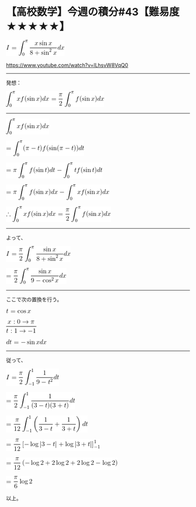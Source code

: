 # 【高校数学】今週の積分#43【難易度★★★★★】

<!--
![](https://latex.codecogs.com/gif.latex?I=\int_0^\pi\frac{x\sin&space;x}{8&plus;\sin^2x}dx)
-->
![](0.gif)

https://www.youtube.com/watch?v=lLhsvW8VqQ0


----

発想：

<!--
![](https://latex.codecogs.com/gif.latex?\int_0^\pi{x}f(\sin{x})dx=\frac{\pi}{2}\int_0^\pi{f(\sin{x})}dx)
-->
![](1.gif)

----


<!--
![](https://latex.codecogs.com/gif.latex?\int_0^\pi{x}f(\sin{x})dx)
-->
![](2.gif)

<!--
![](https://latex.codecogs.com/gif.latex?=\int_0^\pi(\pi-t)f(\sin(\pi-t))dt)
-->
![](3.gif)

<!--
![](https://latex.codecogs.com/gif.latex?=\pi\int_0^{\pi}f(\sin{t})dt-\int_0^{\pi}tf(\sin{t})dt)
-->
![](4.gif)

<!--
![](https://latex.codecogs.com/gif.latex?=\pi\int_0^{\pi}f(\sin{x})dx-\int_0^{\pi}xf(\sin{x})dx)
-->
![](5.gif)

<!--
![](https://latex.codecogs.com/gif.latex?\therefore\int_0^{\pi}xf(\sin{x})dx=\frac{\pi}{2}\int_0^{\pi}f(\sin{x})dx)
-->
![](6.gif)

----
よって、

<!--
![](https://latex.codecogs.com/gif.latex?I=\frac{\pi}{2}\int_0^\pi\frac{\sin{x}}{8&plus;\sin^2x}dx)
-->
![](7.gif)

<!--
![](https://latex.codecogs.com/gif.latex?=\frac{\pi}{2}\int_0^\pi\frac{\sin{x}}{9-\cos^2x}dx)
-->
![](8.gif)

----

ここで次の置換を行う。

<!--
![](https://latex.codecogs.com/gif.latex?t=\cos{x})
-->
![](9.gif)

<!--
![](https://latex.codecogs.com/gif.latex?\frac{x:0\rightarrow\pi}{t:1\rightarrow{-1}})
-->
![](10.gif)

<!--
![](https://latex.codecogs.com/gif.latex?dt=-\sin{x}dx)
-->
![](11.gif)

----

従って、

<!--
![](https://latex.codecogs.com/gif.latex?I=\frac{\pi}{2}\int_{-1}^{1}\frac{1}{9-t^2}dt)
-->
![](12.gif)

<!--
![](https://latex.codecogs.com/gif.latex?=\frac{\pi}{2}\int_{-1}^{1}\frac{1}{(3-t)(3&plus;t)}dt)
-->
![](13.gif)

<!--
![](https://latex.codecogs.com/gif.latex?=\frac{\pi}{12}\int_{-1}^{1}\left(\frac{1}{3-t}&plus;\frac{1}{3&plus;t}\right)dt)
-->
![](14.gif)

<!--
![](https://latex.codecogs.com/gif.latex?=\frac{\pi}{12}\left[-\log|3-t|&plus;\log|3&plus;t|\right]_{-1}^{1})
-->
![](15.gif)

<!--
![](https://latex.codecogs.com/gif.latex?=\frac{\pi}{12}\left(-\log{2}&plus;2\log{2}&plus;2\log{2}-\log{2}\right))
-->
![](16.gif)

<!--
![](https://latex.codecogs.com/gif.latex?=\frac{\pi}{6}\log{2})
-->
![](17.gif)

以上。
